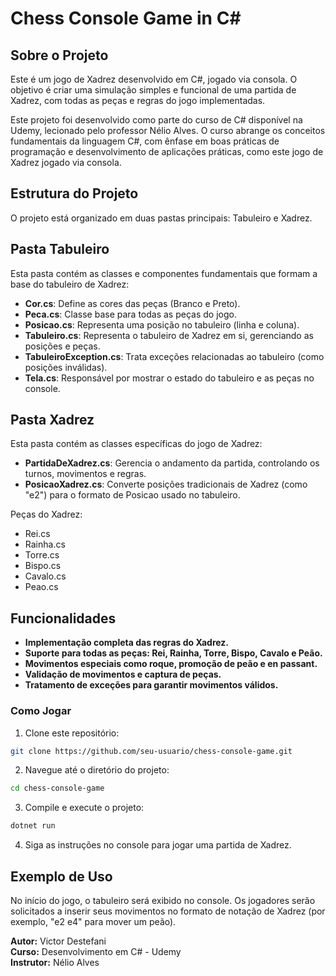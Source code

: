 # Chess Console Game in C#

## Sobre o Projeto
Este é um jogo de Xadrez desenvolvido em C#, jogado via consola. O objetivo é criar uma simulação simples e funcional de uma partida de Xadrez, com todas as peças e regras do jogo implementadas.

Este projeto foi desenvolvido como parte do curso de C# disponível na Udemy, lecionado pelo professor Nélio Alves. O curso abrange os conceitos fundamentais da linguagem C#, com ênfase em boas práticas de programação e desenvolvimento de aplicações práticas, como este jogo de Xadrez jogado via consola.

## Estrutura do Projeto
O projeto está organizado em duas pastas principais: Tabuleiro e Xadrez.

## Pasta Tabuleiro
Esta pasta contém as classes e componentes fundamentais que formam a base do tabuleiro de Xadrez:
- **Cor.cs**: Define as cores das peças (Branco e Preto).
- **Peca.cs**: Classe base para todas as peças do jogo.
- **Posicao.cs**: Representa uma posição no tabuleiro (linha e coluna).
- **Tabuleiro.cs**: Representa o tabuleiro de Xadrez em si, gerenciando as posições e peças.
- **TabuleiroException.cs**: Trata exceções relacionadas ao tabuleiro (como posições inválidas).
- **Tela.cs**: Responsável por mostrar o estado do tabuleiro e as peças no console.

## Pasta Xadrez
Esta pasta contém as classes específicas do jogo de Xadrez:

- **PartidaDeXadrez.cs**: Gerencia o andamento da partida, controlando os turnos, movimentos e regras.
- **PosicaoXadrez.cs**: Converte posições tradicionais de Xadrez (como "e2") para o formato de Posicao usado no tabuleiro.

Peças do Xadrez:
- Rei.cs
- Rainha.cs
- Torre.cs
- Bispo.cs
- Cavalo.cs
- Peao.cs

## Funcionalidades
- **Implementação completa das regras do Xadrez.**
- **Suporte para todas as peças: Rei, Rainha, Torre, Bispo, Cavalo e Peão.**
- **Movimentos especiais como roque, promoção de peão e en passant.**
- **Validação de movimentos e captura de peças.**
- **Tratamento de exceções para garantir movimentos válidos.**

### Como Jogar

1. Clone este repositório:
```bash
git clone https://github.com/seu-usuario/chess-console-game.git
```

2. Navegue até o diretório do projeto:
```bash
cd chess-console-game
```

3. Compile e execute o projeto:
```bash
dotnet run
```

4. Siga as instruções no console para jogar uma partida de Xadrez.

## Exemplo de Uso
No início do jogo, o tabuleiro será exibido no console. Os jogadores serão solicitados a inserir seus movimentos no formato de notação de Xadrez (por exemplo, "e2 e4" para mover um peão).

**Autor:** Victor Destefani  
**Curso:** Desenvolvimento em C# - Udemy  
**Instrutor:** Nélio Alves

